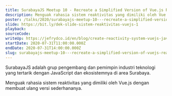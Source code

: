 ```yaml
---
title: SurabayaJS Meetup 10 - Recreate a Simplified Version of Vue.js Reactivity
description: Menguak rahasia sistem reaktivitas yang dimiliki oleh Vue.js dengan membuat ulang versi sederhananya.
poster: /talks/2020/surabayajs-meetup-10---recreate-a-simplified-version-of-vuejs-reactivity.jpg
slide: https://bit.ly/dek-slide-sistem-reaktivitas-vuejs-1
playback: 
sourceCode: 
writeUp: https://jefrydco.id/en/blog/create-reactivity-system-vuejs-javascript-part-1
startDate: 2020-07-31T11:00:00.000Z
endDate: 2020-07-31T14:00:00.000Z
slug: surabayajs-meetup-10---recreate-a-simplified-version-of-vuejs-reactivity
---
```


SurabayaJS adalah grup pengembang dan pemimpin industri teknologi yang tertarik dengan JavaScript dan ekosistemnya di area Surabaya.

Menguak rahasia sistem reaktivitas yang dimiliki oleh Vue.js dengan membuat ulang versi sederhananya.
